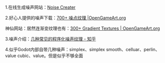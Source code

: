 1.在线生成噪声网站：[Noise Creater](https://noisecreater.com/)

2.好心人提供的噪声下载：[700+ 噪点纹理 |OpenGameArt.org](https://opengameart.org/content/700-noise-textures)

神仙网站：居然连渐变纹理也有：[300+ Gradient Textures | OpenGameArt.org](https://opengameart.org/content/300-gradient-textures)

3.噪声介绍：[几种常见的程序化噪声纹理 - 知乎](https://zhuanlan.zhihu.com/p/341673601)

4.似乎Godot内部自带几种噪声：simplex、simplex smooth、celluar、perlin、value cubic、value。但是似乎不够全面